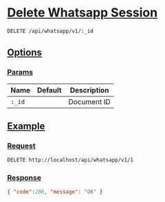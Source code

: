 # [Delete Whatsapp Session]()

<!--
@category Session
-->

```bash
DELETE /api/whatsapp/v1/:_id
```

## [Options]()

### [Params]()

Name | Default | Description
--- | --- | ---
`:_id` |  | Document ID

## [Example]()

### [Request]()

```bash
DELETE http://localhost/api/whatsapp/v1/1
```

### [Response]()

```json
{ "code":200, "message": "OK" }
```